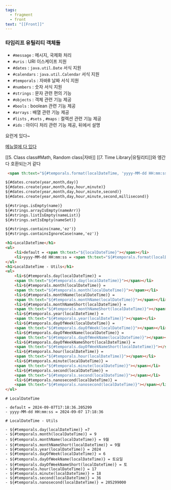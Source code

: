 ```yaml
---
tags:
  - fragment
  - front
text: "[[Front]]"
---
```


### 타임리프 유틸리티 객체들  
- `#message` : 메시지, 국제화 처리  
- `#uris` : URI 이스케이프 지원  
- `#dates` : `java.util.Date` 서식 지원 
- `#calendars` : `java.util.Calendar` 서식 지원 
- `#temporals` : 자바8 날짜 서식 지원  
- `#numbers` : 숫자 서식 지원  
- `#strings` : 문자 관련 편의 기능  
- `#objects` : 객체 관련 기능 제공  
- `#bools` : boolean 관련 기능 제공  
- `#arrays` : 배열 관련 기능 제공  
- `#lists` , `#sets` , `#maps` : 컬렉션 관련 기능 제공
- `#ids` : 아이디 처리 관련 기능 제공, 뒤에서 설명

요런게 있다~

[메뉴얼에 다 있다](https://www.thymeleaf.org/doc/tutorials/3.0/usingthymeleaf.html#appendix-b-expression-utility-objects)

[[5. Class class#Math, Random class|자바]] [[7. Time Library|유틸리티]]와 엥간 다 호환되는거 같다
```html title:"현재시간"
 <span th:text="${#temporals.format(localDateTime, 'yyyy-MM-dd HH:mm:ss')}"></span>
 ```

~~~HTML
${#dates.create(year,month,day)}
${#dates.create(year,month,day,hour,minute)}
${#dates.create(year,month,day,hour,minute,second)}
${#dates.create(year,month,day,hour,minute,second,millisecond)}
~~~

~~~HTML
${#strings.isEmpty(name)}
${#strings.arrayIsEmpty(nameArr)}
${#strings.listIsEmpty(nameList)}
${#strings.setIsEmpty(nameSet)}

${#strings.contains(name,'ez')}              
${#strings.containsIgnoreCase(name,'ez')}   
~~~



~~~HTML
<h1>LocalDateTime</h1>  
<ul>  
    <li>default = <span th:text="${localDateTime}"></span></li>  
    <li>yyyy-MM-dd HH:mm:ss = <span th:text="${#temporals.format(localDateTime,'yyyy-MM-dd HH:mm:ss')}"></span></li>  
</ul>  
<h1>LocalDateTime - Utils</h1>  
<ul>  
    <li>${#temporals.day(localDateTime)} =
    <span th:text="${#temporals.day(localDateTime)}"></span></li>  
    <li>${#temporals.month(localDateTime)} = 
    <span th:text="${#temporals.month(localDateTime)}"></span></li>  
    <li>${#temporals.monthName(localDateTime)} = 
    <span th:text="${#temporals.monthName(localDateTime)}"></span></li>  
    <li>${#temporals.monthNameShort(localDateTime)} = 
    <span th:text="${#temporals.monthNameShort(localDateTime)}"></span></li>  
    <li>${#temporals.year(localDateTime)} = 
    <span th:text="${#temporals.year(localDateTime)}"></span></li>  
    <li>${#temporals.dayOfWeek(localDateTime)} = 
    <span th:text="${#temporals.dayOfWeek(localDateTime)}"></span></li>  
    <li>${#temporals.dayOfWeekName(localDateTime)} = 
    <span th:text="${#temporals.dayOfWeekName(localDateTime)}"></span></li>  
    <li>${#temporals.dayOfWeekNameShort(localDateTime)} = 
    <span th:text="${#temporals.dayOfWeekNameShort(localDateTime)}"></span></li>  
    <li>${#temporals.hour(localDateTime)} = 
    <span th:text="${#temporals.hour(localDateTime)}"></span></li>  
    <li>${#temporals.minute(localDateTime)} = 
    <span th:text="${#temporals.minute(localDateTime)}"></span></li>  
    <li>${#temporals.second(localDateTime)} = 
    <span th:text="${#temporals.second(localDateTime)}"></span></li>  
    <li>${#temporals.nanosecond(localDateTime)} = 
    <span th:text="${#temporals.nanosecond(localDateTime)}"></span></li>  
</ul>
~~~


~~~결과
# LocalDateTime

- default = 2024-09-07T17:18:36.205299
- yyyy-MM-dd HH:mm:ss = 2024-09-07 17:18:36

# LocalDateTime - Utils

- ${#temporals.day(localDateTime)} =7
- ${#temporals.month(localDateTime)} = 9
- ${#temporals.monthName(localDateTime)} = 9월
- ${#temporals.monthNameShort(localDateTime)} = 9월
- ${#temporals.year(localDateTime)} = 2024
- ${#temporals.dayOfWeek(localDateTime)} = 6
- ${#temporals.dayOfWeekName(localDateTime)} = 토요일
- ${#temporals.dayOfWeekNameShort(localDateTime)} = 토
- ${#temporals.hour(localDateTime)} = 17
- ${#temporals.minute(localDateTime)} = 18
- ${#temporals.second(localDateTime)} = 36
- ${#temporals.nanosecond(localDateTime)} = 205299000
~~~
